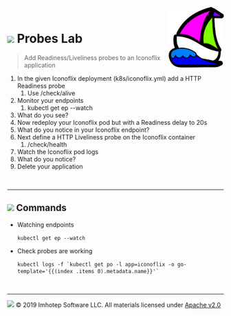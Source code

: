 <img src="../assets/k8sland.png" align="right" width="128" height="auto"/>

<br/>

# <img src="../assets/lab.png" width="32" height="auto"/> Probes Lab

> Add Readiness/Liveliness probes to an Iconoflix application

1. In the given Iconoflix deployment (k8s/iconoflix.yml) add a HTTP Readiness probe
   1. Use /check/alive
1. Monitor your endpoints
   1. kubectl get ep --watch
1. What do you see?
1. Now redeploy your Iconoflix pod but with a Readiness delay to 20s
1. What do you notice in your Iconoflix endpoint?
1. Next define a HTTP Liveliness probe on the Iconoflix container
   1. /check/health
1. Watch the Iconoflix pod logs
1. What do you notice?
1. Delete your application

<br/>

---
## <img src="../assets/fox.png" width="32" height="auto"/> Commands

- Watching endpoints

  ```shell
  kubectl get ep --watch
  ```

- Check probes are working

  ```shell
  kubectl logs -f `kubectl get po -l app=iconoflix -o go-template='{{(index .items 0).metadata.name}}'`
  ```

<br/>

---
<img src="../assets/imhotep_logo.png" width="32" height="auto"/> © 2019 Imhotep Software LLC.
All materials licensed under [Apache v2.0](http://www.apache.org/licenses/LICENSE-2.0)
